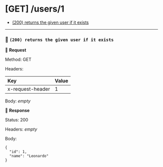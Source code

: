  # [GET] /users/1

* [(200) returns the given user if it exists](#3bf374a8-5cc8-47f0-be83-c0b615760803)

---

### :chicken: `(200) returns the given user if it exists` <a name="3bf374a8-5cc8-47f0-be83-c0b615760803"></a>

:egg: **Request**

Method: GET

Headers:

| Key | Value |
| :--- | :--- |
| x-request-header | 1 |

Body: _empty_

:hatching_chick: **Response**

Status: 200

Headers: _empty_

Body:

```
{
  "id": 1,
  "name": "Leonardo"
}
